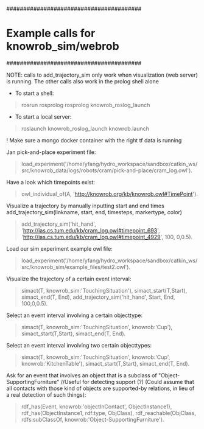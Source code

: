 ########################################
# Example calls for knowrob_sim/webrob #
########################################

NOTE: calls to add_trajectory_sim only work when visualization (web server) is running. The other calls also work in the prolog shell alone

- To start a shell: 
>rosrun rosprolog rosprolog knowrob_roslog_launch

- To start a local server: 
>roslaunch knowrob_roslog_launch knowrob.launch 

! Make sure a mongo docker container with the right tf data is running


Jan pick-and-place experiment file:
>load_experiment('/home/yfang/hydro_workspace/sandbox/catkin_ws/src/knowrob_data/logs/robots/cram/pick-and-place/cram_log.owl').

Have a look which timepoints exist:
>owl_individual_of(A, 'http://knowrob.org/kb/knowrob.owl#TimePoint').

Visualize a trajectory by manually inputting start and end times 
add_trajectory_sim(linkname, start, end, timesteps, markertype, color) 
>add_trajectory_sim('hit_hand', 'http://ias.cs.tum.edu/kb/cram_log.owl#timepoint_693', 'http://ias.cs.tum.edu/kb/cram_log.owl#timepoint_4929', 100, 0,0.5).

Load our sim experiment example owl file:
>load_experiment('/home/yfang/hydro_workspace/sandbox/catkin_ws/src/knowrob_sim/example_files/test2.owl').

Visualize the trajectory of a certain event interval:
>simact(T, knowrob_sim:'TouchingSituation'), simact_start(T,Start), simact_end(T, End), add_trajectory_sim('hit_hand', Start, End, 100,0,0.5).

Select an event interval involving a certain objecttype:
>simact(T, knowrob_sim:'TouchingSituation', knowrob:'Cup'), simact_start(T,Start), simact_end(T, End).

Select an event interval involving two certain objecttypes:
>simact(T, knowrob_sim:'TouchingSituation', knowrob:'Cup', knowrob:'KitchenTable'), simact_start(T,Start), simact_end(T, End).


Ask for an event that involves an object that is a subclass of "Object-SupportingFurniture" 
//Useful for detecting support (?) (Could assume that all contacts with those kind of objects are supported-by relations, in lieu of a real detection of such things):
>rdf_has(Event, knowrob:'objectInContact', ObjectInstance1), rdf_has(ObjectInstance1, rdf:type, ObjClass), rdf_reachable(ObjClass, rdfs:subClassOf, knowrob:'Object-SupportingFurniture').